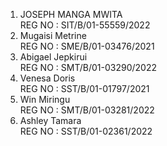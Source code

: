 1. JOSEPH MANGA MWITA                                                                                                                    
 REG NO :  SIT/B/01-55559/2022
2.  Mugaisi Metrine                                                                                                                      
 REG NO : SME/B/01-03476/2021
3. Abigael Jepkirui                                                                                                                                                                                             
REG NO : SMT/B/01-03290/2022                                                                                                                                                                                          
4. Venesa Doris                                                                                                                                                             
 REG NO : SST/B/01-01797/2021
5. Win Miringu                                                                                                
REG NO : SMT/B/01-03281/2022
6. Ashley Tamara                                                                                                                                      
REG NO : SST/B/01-02361/2022
